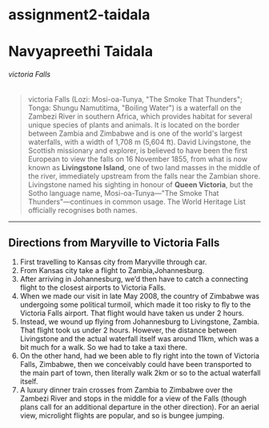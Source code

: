 # assignment2-taidala

# Navyapreethi Taidala
###### victoria Falls
>victoria Falls (Lozi: Mosi-oa-Tunya, "The Smoke That Thunders"; Tonga: Shungu Namutitima, "Boiling Water") is a waterfall on the Zambezi River in southern Africa, which provides habitat for several unique species of plants and animals. It is located on the border between Zambia and Zimbabwe and is one of the world's largest waterfalls, with a width of 1,708 m (5,604 ft).
David Livingstone, the Scottish missionary and explorer, is believed to have been the first European to view the falls on 16 November 1855, from what is now known as **Livingstone Island**, one of two land masses in the middle of the river, immediately upstream from the falls near the Zambian shore.<br> Livingstone named his sighting in honour of **Queen Victoria**, but the Sotho language name, Mosi-oa-Tunya—"The Smoke That Thunders"—continues in common usage. The World Heritage List officially recognises both names.
---
## Directions from Maryville to Victoria Falls
1. First travelling to Kansas city from Maryville through car.
2. From Kansas city take a flight to Zambia,Johannesburg. 
3. After arriving in Johannesburg, we’d then have to catch a connecting flight to the closest airports to Victoria Falls.
  1. When we made our visit in late May 2008, the country of Zimbabwe was undergoing some political turmoil, which made it too risky to fly to the Victoria Falls airport. That flight would have taken us under 2 hours.
  2. Instead, we wound up flying from Johannesburg to Livingstone, Zambia. That flight took us under 2 hours. However, the distance between Livingstone and the actual waterfall itself was around 11km, which was a bit much for a walk. So we had to take a taxi there.
  3. On the other hand, had we been able to fly right into the town of Victoria Falls, Zimbabwe, then we conceivably could have been transported to the main part of town, then literally walk 2km or so to the actual waterfall itself.
  4. A luxury dinner train crosses from Zambia to Zimbabwe over the Zambezi River and stops in the middle for a view of the Falls (though plans call for an additional departure in the other direction). For an aerial view, microlight flights are popular, and so is bungee jumping.